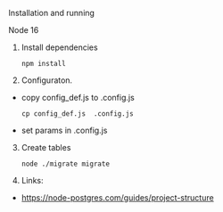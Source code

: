 Installation and running

Node 16

1. Install dependencies
    ``` shell script
    npm install
    ```

2.  Configuraton. 

 - copy config_def.js to .config.js 
     ```shell script
     cp config_def.js  .config.js 
     ``` 
 - set params in .config.js 

3. Create tables
    ``` shell script
    node ./migrate migrate
    ```

4. Links:
 - https://node-postgres.com/guides/project-structure
